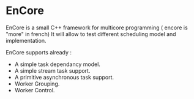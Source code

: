 EnCore
======

EnCore is a small C++ framework for multicore programming ( encore is "more" in french)
It will allow to test different scheduling model and implementation.

EnCore supports already :
- A simple task dependancy model.
- A simple stream task support.
- A primitive asynchronous task support.
- Worker Grouping.
- Worker Control.


